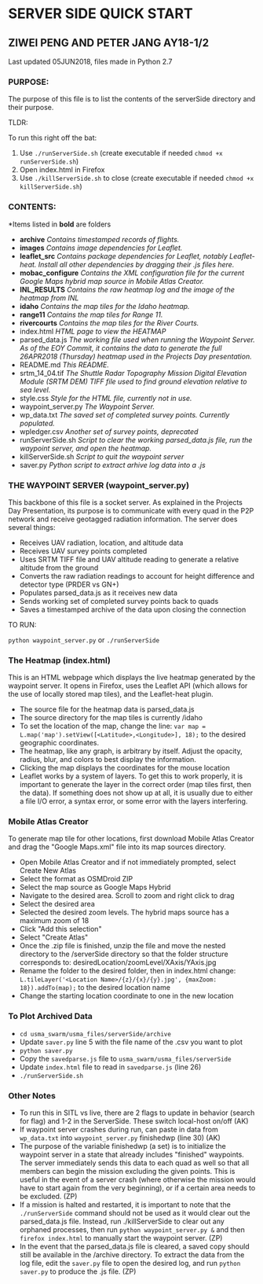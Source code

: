 # SERVER SIDE QUICK START
## ZIWEI PENG AND PETER JANG AY18-1/2

Last updated 05JUN2018, files made in Python 2.7

### PURPOSE:

The purpose of this file is to list the contents of the serverSide directory and their purpose.

TLDR:

To run this right off the bat:

1. Use `./runServerSide.sh` (create executable if needed `chmod +x runServerSide.sh`)
2. Open index.html in Firefox
3. Use `./killServerSide.sh` to close (create executable if needed `chmod +x killServerSide.sh`)

### CONTENTS:
*Items listed in **bold** are folders

- **archive** _Contains timestamped records of flights._
- **images** _Contains image dependencies for Leaflet._
- **leaflet_src** _Contains package dependencies for Leaflet, notably Leaflet-heat. Install all other dependencies by dragging their .js files here._
- **mobac_configure** _Contains the XML configuration file for the current Google Maps hybrid map source in Mobile Atlas Creator._
- **INL_RESULTS** _Contains the raw heatmap log and the image of the heatmap from INL_
- **idaho** _Contains the map tiles for the Idaho heatmap._
- **range11** _Contains the map tiles for Range 11._
- **rivercourts** _Contains the map tiles for the River Courts._
- index.html _HTML page to view the HEATMAP_
- parsed_data.js _The working file used when running the Waypoint Server. As of the EOY Commit, it contains the data to generate the full 26APR2018 (Thursday) heatmap used in the Projects Day presentation._
- README.md _This README._
- srtm_14_04.tif _The Shuttle Radar Topography Mission Digital Elevation Module (SRTM DEM) TIFF file used to find ground elevation relative to sea level._
- style.css _Style for the HTML file, currently not in use._
- waypoint_server.py _The Waypoint Server._
- wp_data.txt _The saved set of completed survey points. Currently populated._
- wpledger.csv _Another set of survey points, deprecated_
- runServerSide.sh _Script to clear the working parsed_data.js file, run the waypoint server, and open the heatmap._
- killServerSide.sh _Script to quit the waypoint server_
- saver.py _Python script to extract arhive log data into a .js_

### THE WAYPOINT SERVER (waypoint_server.py)

This backbone of this file is a socket server. As explained in the Projects Day Presentation, its purpose is to communicate with every quad in the P2P network and receive geotagged radiation information. The server does several things:

- Receives UAV radiation, location, and altitude data
- Receives UAV survey points completed
- Uses SRTM TIFF file and UAV altitude reading to generate a relative altitude from the ground
- Converts the raw radiation readings to account for height difference and detector type (PRDER vs GN+)
- Populates parsed_data.js as it receives new data
- Sends working set of completed survey points back to quads
- Saves a timestamped archive of the data upon closing the connection

TO RUN:

`python waypoint_server.py` or `./runServerSide`

### The Heatmap (index.html)

This is an HTML webpage which displays the live heatmap generated by the waypoint server. It opens in Firefox, uses the Leaflet API (which allows for the use of locally stored map tiles), and the Leaflet-heat plugin.

- The source file for the heatmap data is parsed_data.js
- The source directory for the map tiles is currently /idaho
- To set the location of the map, change the line:
`var map = L.map('map').setView([<Latitude>,<Longitude>], 18);`
to the desired geographic coordinates.
- The heatmap, like any graph, is arbitrary by itself. Adjust the opacity, radius, blur, and colors to best display the information.
- Clicking the map displays the coordinates for the mouse location
- Leaflet works by a system of layers. To get this to work properly, it is important to generate the layer in the correct order (map tiles first, then the data). If something does not show up at all, it is usually due to either a file I/O error, a syntax error, or some error with the layers interfering.

### Mobile Atlas Creator

To generate map tile for other locations, first download Mobile Atlas Creator and drag the "Google Maps.xml" file into its map sources directory.

- Open Mobile Atlas Creator and if not immediately prompted, select Create New Atlas
- Select the format as OSMDroid ZIP
- Select the map source as Google Maps Hybrid
- Navigate to the desired area. Scroll to zoom and right click to drag
- Select the desired area
- Selected the desired zoom levels. The hybrid maps source has a maximum zoom of 18
- Click "Add this selection"
- Select "Create Atlas"
- Once the .zip file is finished, unzip the file and move the nested directory to the /serverSide directory so that the folder structure corresponds to: desiredLocation/zoomLevel/XAxis/YAxis.jpg
- Rename the folder to the desired folder, then in index.html change:
`L.tileLayer('<Location Name>/{z}/{x}/{y}.jpg', {maxZoom: 18}).addTo(map);`
to the desired location name
- Change the starting location coordinate to one in the new location

### To Plot Archived Data

- `cd usma_swarm/usma_files/serverSide/archive`
- Update `saver.py` line 5 with the file name of the .csv you want to plot
- `python saver.py`
- Copy the `savedparse.js` file to `usma_swarm/usma_files/serverSide`
- Update `index.html` file to read in `savedparse.js` (line 26)
- `./runServerSide.sh`

### Other Notes

- To run this in SITL vs live, there are 2 flags to update in behavior (search for flag) and 1-2 in the ServerSide.  These switch local-host on/off (AK)
- If waypoint server crashes during run, can paste in data from `wp_data.txt` into `waypoint_server.py` finishedwp (line 30) (AK)
- The purpose of the variable finishedwp (a set) is to initialize the waypoint server in a state that already includes "finished" waypoints. The server immediately sends this data to each quad as well so that all members can begin the mission excluding the given points. This is useful in the event of a server crash (where otherwise the mission would have to start again from the very beginning), or if a certain area needs to be excluded. (ZP)
- If a mission is halted and restarted, it is important to note that the `./runServerSide` command should not be used as it would clear out the parsed_data.js file. Instead, run ./killServerSide to clear out any orphaned processes, then run `python waypoint_server.py &` and then `firefox index.html` to manually start the waypoint server. (ZP)
- In the event that the parsed_data.js file is cleared, a saved copy should still be available in the /archive directory. To extract the data from the log file, edit the `saver.py` file to open the desired log, and run `python saver.py` to produce the .js file. (ZP)
